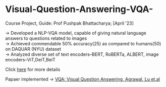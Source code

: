 # Visual-Question-Answering-VQA-
Course Project, Guide: Prof Pushpak Bhattacharya; [April ’23] <br />

-> Developed a NLP-VQA model, capable of giving natural language answers to questions related to images <br />
-> Achieved commendable 50% accuracy(25) as compared to humans(50) on DAQUAR (NYU) dataset <br />
-> Analyzed diverse set of text encoders–BERT, RoBERTa, ALBERT, image encoders–ViT,DeiT,BeiT <br />

Click [here](./presentation_vqa.pdf) for more details <br />

Papaer implemented -> [VQA: Visual Question Answering, Agrawal, Lu et.al](https://arxiv.org/pdf/1505.00468.pdf)
